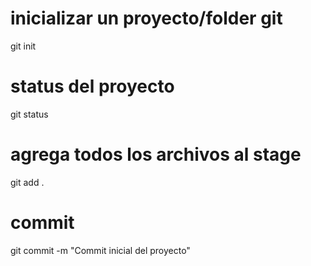 
# inicializar un proyecto/folder git
git init

# status del proyecto
git status

# agrega todos los archivos al stage
git add .

# commit
git commit -m "Commit inicial del proyecto"
